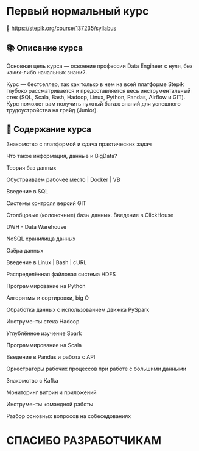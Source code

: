 # Первый нормальный курс 

👀 https://stepik.org/course/137235/syllabus


## 📚 Описание курса

Основная цель курса — освоение профессии Data Engineer с нуля, без каких-либо начальных знаний.

Курс — бестселлер, так как только в нем на всей платформе Stepik глубоко рассматривается и предоставляется весь инструментальный стек (SQL, Scala, Bash, Hadoop, Linux, Python, Pandas, Airflow и GIT). Курс поможет вам получить нужный багаж знаний для успешного трудоустройства на грейд (Junior).

## 🚀 Содержание курса

Знакомство с платформой и сдача практических задач

Что такое информация, данные и BigData?

Теория баз данных

Обустраиваем рабочее место | Docker | VB

Введение в SQL

Системы контроля версий GIT

Столбцовые (колоночные) базы данных. Введение в ClickHouse

DWH - Data Warehouse

NoSQL хранилища данных

Озёра данных

Введение в Linux | Bash | cURL

Распределённая файловая система HDFS

Программирование на Python

Алгоритмы и сортировки, big O

Обработка данных с использованием движка PySpark

Инструменты стека Hadoop

Углублённое изучение Spark

Программирование на Scala

Введение в Pandas и работа с API

Оркестраторы рабочих процессов при работе с большими данными

Знакомство с Kafka

Мониторинг витрин и приложений

Инструменты командной работы

Разбор основных вопросов на собеседованиях



# СПАСИБО РАЗРАБОТЧИКАМ 
